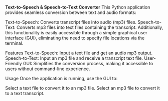 **Text-to-Speech & Speech-to-Text Converter**
This Python application provides seamless conversion between text and audio formats:

Text-to-Speech: Converts transcript files into audio (mp3) files.
Speech-to-Text: Converts mp3 files into text files containing the transcript.
Additionally, this functionality is easily accessible through a simple graphical user interface (GUI), eliminating the need to specify file locations via the terminal.

Features
Text-to-Speech: Input a text file and get an audio mp3 output.
Speech-to-Text: Input an mp3 file and receive a transcript text file.
User-Friendly GUI: Simplifies the conversion process, making it accessible to users without command-line experience.

Usage
Once the application is running, use the GUI to:

Select a text file to convert it to an mp3 file.
Select an mp3 file to convert it to a text transcript.
